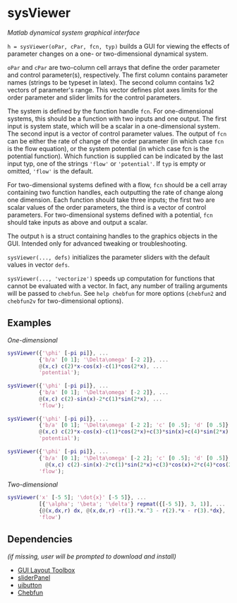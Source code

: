 sysViewer
=====

*Matlab dynamical system graphical interface*

`h = sysViewer(oPar, cPar, fcn, typ)` builds a GUI for viewing the effects of parameter changes on a one- or two-dimensional dynamical system. 
  
`oPar` and `cPar` are two-column cell arrays that define the order parameter and control parameter(s), respectively. The first column contains parameter names (strings to be typeset in latex). The second column contains 1x2 vectors of parameter's range. This vector defines plot axes limits for the order parameter and slider limits for the control parameters. 
  
The system is defined by the function handle `fcn`. For one-dimensional systems, this should be a function with two inputs and one output. The first input is system state, which will be a scalar in a one-dimensional system. The second input is a vector of control parameter values. The output of `fcn` can be either the rate of change of the order parameter (in which case `fcn` is the flow equation), or the system  potential (in which case fcn is the potential function). Which function is supplied can be indicated by the last input typ, one of the strings  `'flow'` or `'potential'`. If `typ` is empty or omitted, `'flow'` is the default. 
  
For two-dimensional systems defined with a flow, `fcn` should be a cell array containing two function handles, each outputting the rate of change along one dimension. Each function should take three inputs; the first two are scalar values of the order parameters, the third is a vector of control parameters. For two-dimensional systems defined with a potential, `fcn` should take inputs as above and output a scalar. 
  
The output `h` is a struct containing handles to the graphics objects in the GUI. Intended only for advanced tweaking or troubleshooting. 
  
`sysViewer(..., defs)` initializes the parameter sliders with the default values in vector `defs`. 
  
`sysViewer(..., 'vectorize')` speeds up computation for functions that cannot be evaluated with a vector. In fact, any number of trailing arguments will be passed to `chebfun`. See `help chebfun` for more options (`chebfun2` and `chebfun2v` for two-dimensional options). 
  
Examples
------ 

*One-dimensional*

```matlab
sysViewer({'\phi' [-pi pi]}, ... 
          {'b/a' [0 1]; '\Delta\omega' [-2 2]}, ... 
          @(x,c) c(2)*x-cos(x)-c(1)*cos(2*x), ... 
          'potential'); 
  
sysViewer({'\phi' [-pi pi]}, ... 
          {'b/a' [0 1]; '\Delta\omega' [-2 2]}, ... 
          @(x,c) c(2)-sin(x)-2*c(1)*sin(2*x), ... 
          'flow'); 
  
sysViewer({'\phi' [-pi pi]}, ... 
          {'b/a' [0 1]; '\Delta\omega' [-2 2]; 'c' [0 .5]; 'd' [0 .5]}, ... 
          @(x,c) c(2)*x-cos(x)-c(1)*cos(2*x)+c(3)*sin(x)+c(4)*sin(2*x), ... 
          'potential'); 
  
sysViewer({'\phi' [-pi pi]}, ... 
          {'b/a' [0 1]; '\Delta\omega' [-2 2]; 'c' [0 .5]; 'd' [0 .5]}, ... 
            @(x,c) c(2)-sin(x)-2*c(1)*sin(2*x)+c(3)*cos(x)+2*c(4)*cos(2*x), ... 
          'flow'); 
```

*Two-dimensional*

```matlab
sysViewer('x' [-5 5]; '\dot{x}' [-5 5]}, ... 
          [{'\alpha'; '\beta'; '\delta'} repmat({[-5 5]}, 3, 1)], ... 
          {@(x,dx,r) dx, @(x,dx,r) -r(1).*x.^3 - r(2).*x - r(3).*dx}, ... 
          'flow') 
```

Dependencies
-----

*(if missing, user will be prompted to download and install)*

  * [GUI Layout Toolbox](http://www.mathworks.com/matlabcentral/fileexchange/27758-gui-layout-toolbox)
  * [sliderPanel](http://www.mathworks.com/matlabcentral/fileexchange/13845-sliderpanel)
  * [uibutton](http://www.mathworks.com/matlabcentral/fileexchange/10743-uibutton-gui-pushbuttons-with-better-labels)
  * [Chebfun](http://www2.maths.ox.ac.uk/chebfun/)
